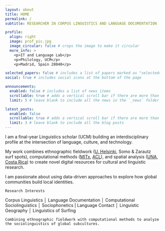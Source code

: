 ```yaml
---
layout: about
title: HOME
permalink: /
subtitle: RESEARCHER IN CORPUS LINGUISTICS AND LANGUAGE DOCUMENTATION

profile:
  align: right
  image: prof_pic.jpg
  image_circular: false # crops the image to make it circular
  more_info: >
    <p>IT and Language Lab</p>
    <p>Philology, UCM</p>
    <p>Madrid, Spain 28040</p>

selected_papers: false # includes a list of papers marked as "selected={true}"
social: true # includes social icons at the bottom of the page

announcements:
  enabled: false # includes a list of news items
  scrollable: true # adds a vertical scroll bar if there are more than 3 news items
  limit: 5 # leave blank to include all the news in the `_news` folder

latest_posts:
  enabled: false
  scrollable: true # adds a vertical scroll bar if there are more than 3 new posts items
  limit: 3 # leave blank to include all the blog posts
---
```


I am a final-year Linguistics scholar (UCM) building an interdisciplinary profile at the intersection of language, culture, and technology.

My work combines ethnographic fieldwork ([U. Helsinki](https://blogs.helsinki.fi/saals62024/), Somo & Zarautz surf spots), computational methods ([MITx](https://www.edx.org/learn/probability/massachusetts-institute-of-technology-probability-the-science-of-uncertainty-and-data), [ACL](https://aclanthology.org/volumes/2024.iwclul-1/)), and spatial analysis ([UNA, Costa Rica](https://www.geo.una.ac.cr/index.php/diplomado)) to create novel digital resources for cultural and linguistic research.

I am passionate about using data-driven approaches to explore how global communities build local identities.

`Research Interests`

Corpus Linguistics │ Language Documentation │ Computational Sociolinguistics │ Sociophonetics | Language Contact │ Linguistic Geography │ Linguistics of Surfing

`Combining ethnographic fieldwork with computational methods to analyze the sociolinguistics of global subcultures.`
